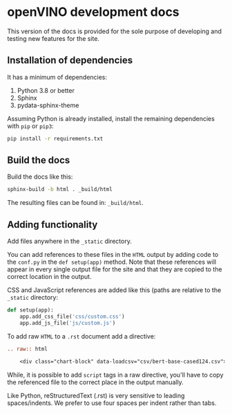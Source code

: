 # openVINO development docs

This version of the docs is provided for the sole purpose of developing and testing new features for the site. 


## Installation of dependencies

It has a minimum of dependencies:

1. Python 3.8 or better
2. Sphinx
3. pydata-sphinx-theme

Assuming Python is already installed, install the remaining dependencies with ``pip`` or ``pip3``:

``` bash
pip install -r requirements.txt
```

## Build the docs

Build the docs like this:

``` bash
sphinx-build -b html . _build/html
```

The resulting files can be found in: ``_build/html``.

## Adding functionality

Add files anywhere in the ``_static`` directory.

You can add references to these files in the ``HTML`` output by adding code to the ``conf.py`` in the ``def setup(app)`` method. Note that these references will appear in every single output file for the site and that they are copied to the correct location in the output.

CSS and JavaScript references are added like this (paths are relative to the ``_static`` directory:

``` python
def setup(app):
    app.add_css_file('css/custom.css')
    app.add_js_file('js/custom.js')
```

To add raw ``HTML`` to a ``.rst`` document add a directive:

``` rest
.. raw:: html

    <div class="chart-block" data-loadcsv="csv/bert-base-cased124.csv"></div>
```

While, it is possible to add ``script`` tags in a raw directive, you'll have to copy the referenced file to the correct place in the output manually.

Like Python, reStructuredText (.rst) is very sensitive to leading spaces/indents. We prefer to use four spaces per indent rather than tabs.